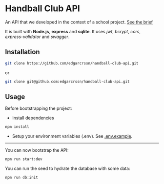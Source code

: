 # Handball Club API

An API that we developed in the context of a school project. [See the brief](brief-hcc.pdf)

It is built with **Node.js**, **express** and **sqlite**. It uses *jwt*, *bcrypt*, *cors*, *express-validator* and *swagger*.

## Installation

```zsh
git clone https://github.com/edgarcrssn/handball-club-api.git
```
or
```zsh
git clone git@github.com:edgarcrssn/handball-club-api.git
```

## Usage

Before bootstrapping the project:

- Install dependencies
```zsh
npm install
```
- Setup your environment variables (.env). See [.env.example](.env.example).

---

You can now bootstrap the API:
```zsh
npm run start:dev
```

You can run the seed to hydrate the database with some data:
```zsh
npm run db:init
```